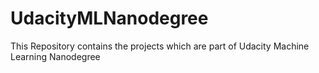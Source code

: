 # UdacityMLNanodegree
This Repository contains the projects which are part of Udacity Machine Learning Nanodegree
